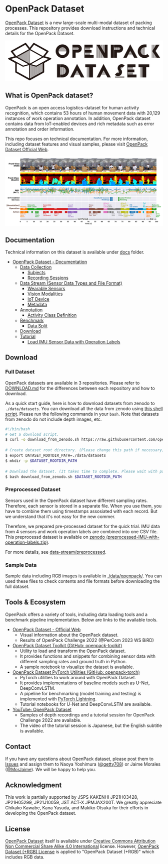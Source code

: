 # OpenPack Dataset

[OpenPack Dataset](https://open-pack.github.io/) is a new large-scale multi-modal dataset of packing processes.
This repository provides download instructions and technical details for the OpenPack Dataset.

![OpenPack Dataset Log](./assets/dataset/OpenPackDataset-black.png)

## What is OpenPack dataset?

OpenPack is an open access logistics-dataset for human activity recognition, which contains 53 hours of human movement data with 20,129 instances of work operation annotation.
In addition, OpenPack dataset contains data from IoT-enabled devices and rich metadata such as error annotation and order information.

This repo focuses on technical documentation.
For more information, including dataset features and visual samples, please visit [OpenPack Dataset Official Web](https://open-pack.github.io/).

![OpenPack__KeyVisual](./assets/dataset/OpenPack__KeyVisual.png)

## Documentation

Technical information on this dataset is available under [docs](./docs/) folder.

- [OpenPack Dataset - Documentation](./docs/)
  - [Data Collection](./docs/data-collection/)
    - [Subjects](./docs/data-collection/subjects.md)
    - [Recording Sessions](./docs/data-collection/sessions.md)
  - [Data Stream (Sensor Data Types and File Format)](./docs/data-stream/)
    - [Wearable Sensors](./docsdata-stream/wearables.md)
    - [Vision Modalities](./docs/data-stream/vision.md)
    - [IoT Device](./docs/data-stream/iot.md)
    - [Metadata](./docs/data-stream/metadata.md)
  - [Annotation](./docs/annotation/)
    - [Activity Class Definition](./docs/annotation/activity-class.md)
  - [Benchmark](./docs/benchmark/)
    - [Data Split](./docs/benchmark/data-split.md)
  - [Download](./docs/DOWNLOAD.md)
  - [Tutorial](./docs/tutorials/)
    - [Load IMU Sensor Data with Operation Labels](./docs/tutorials/load-imu-with-operation-labels.md)

## Download

### Full Dataset

OpenPack datasets are available in 3 repositories.
Please refer to [DOWNLOAD.md](./docs/DOWNLOAD.md) for the differences between each repository and how to download.

As a quick start guide, here is how to download datasets from zenodo to `./data/datasets`.
You can download all the data from zenodo using [this shell script](./release/v1.0.0/download_from_zenodo.sh). Please run the following commands in your `bash`.
Note that datasets from zenodo do not include depth images, etc.

```bash
#!/bin/bash
# Get a download script.
$ curl -o download_from_zenodo.sh https://raw.githubusercontent.com/open-pack/openpack-dataset/main/release/v1.0.0/download_from_zenodo.sh

# Create dataset root directory. (Please change this path if necessary)
$ export DATASET_ROOTDIR_PATH=./data/datasets
$ mkdir -p $DATASET_ROOTDIR_PATH

# Download the dataset. (It takes time to complete. Please wait with patience...)
$ bash download_from_zenodo.sh $DATASET_ROOTDIR_PATH
```

### Preprocessed Dataset

Sensors used in the OpenPack dataset have different sampling rates.
Therefore, each sensor is stored in a separate file. When you use them, you have to combine them using timestamps assosiated with each record. But we understand that it's not easy for the new commer.

Therefore, we prepared pre-processed dataset for the quick trial.
IMU data from 4 sensors and work operation labels are combined into one CSV file.
This preprocessd dataset is available on [zenodo (preprocessed-IMU-with-operation-labels.zip)](https://zenodo.org/records/8145223).

For more details, see [data-stream/preprocessed](./docs/data-stream/preprocessed.md).

### Sample Data

Sample data including RGB images is available in [./data/openpack/](./data/openpack/).
You can used these files to check contents and file formats before downloading the full dataset.

## Tools & Ecosystem

OpenPack offers a variety of tools, including data loading tools and a benchmark pipeline implementation.
Below are links to the available tools.

- [OpenPack Dataset - Official Web](https://open-pack.github.io/)
  - Visual information about the OpenPack dataset.
  - Results of OpenPack Challenge 2022 (@PerCom 2023 WS BiRD)
- [OpenPack Dataset Toolkit (GitHub: openpack-toolkit)](https://github.com/open-pack/openpack-toolkit)
  - Utility to load and transform the OpenPack dataset.
  - It provides functions and snippets for combining sensor data with different sampling rates and ground truth in Python.
  - A sample notebook to visualize the dataset is available.
- [OpenPack Dataset PyTorch Utilities (GitHub: openpack-torch)](https://github.com/open-pack/openpack-torch)
  - PyTorch utilities to work around with OpenPack Dataset.
  - It provides implementations of baseline models such as U-Net, DeepConvLSTM.
  - A pipeline for benchmarking (model training and testing) is implemented with [PyTorch Lightning](https://github.com/Lightning-AI/pytorch-lightning).
  - Tutorial notebooks for U-Net and DeepConvLSTM are available.
- [YouTube: OpenPack Dataset](https://youtube.com/@openpackdataset6864?si=2VemMXqnXexe_f-4)
  - Samples of depth recordings and a tutorial session for OpenPack Challenge 2022 are available.
  - The video of the tutorial session is Japanese, but the English subtitle is available.

## Contact

If you have any questions about OpenPack dataset, please post them to [Issues](https://github.com/open-pack/openpack-dataset/issues) and assign them to Naoya Yoshimura ([@getty708](https://github.com/getty708)) or Jaime Morales ([@MorJaime](https://github.com/MorJaime)).
We will be happy to help you.

## Acknowledgment

This work is partially supported by JSPS KAKENHI JP21H03428, JP21H05299, JP21J10059, JST ACT-X JPMJAX200T.
We greatly appreciate Chikako Kawabe, Kana Yasuda, and Makiko Otsuka for their efforts in developing the OpenPack dataset.

## License

[OpenPack Dataset](https://doi.org/10.5281/zenodo.5909086) itself is available under [Creative Commons Attribution Non Commercial Share Alike 4.0 International](https://creativecommons.org/licenses/by-nc-sa/4.0/legalcode) license.
However, [OpenPack Dataset (+RGB) License](./licenses/OPENPACK_DATASET_RGB_LICENSE.md) is applied to "OpenPack Dataset (+RGB)" which includes RGB data.
